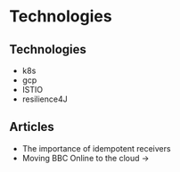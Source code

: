 # Technologies

## Technologies

- k8s
- gcp
- ISTIO
- resilience4J

## Articles

- The importance of idempotent receivers
- Moving BBC Online to the cloud -> 




